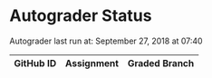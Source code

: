 # Autograder Status
Autograder last run at: September 27, 2018 at 07:40

| GitHub ID | Assignment | Graded Branch |
|-----------|------------|---------------|
